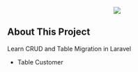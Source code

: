 <p align="center"><img src="https://laravel.com/assets/img/components/logo-laravel.svg"></p>

## About This Project

Learn CRUD and Table Migration in Laravel 

- Table Customer
